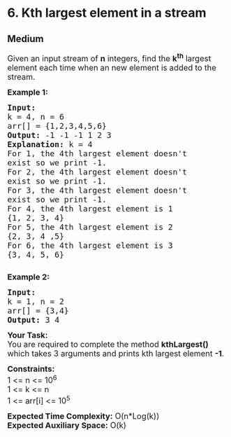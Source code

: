 # 6. Kth largest element in a stream
## Medium 
<div class="problem-statement">
                <p></p><p><span style="font-size:18px">Given an input stream of <strong>n</strong> integers, find the <strong>k<sup>th</sup></strong> largest element each time when&nbsp;an new element is added to the stream.</span></p>

<p><span style="font-size:18px"><strong>Example 1:</strong></span></p>

<pre><span style="font-size:18px"><strong>Input:
</strong>k = 4, n = 6
arr[] = {1,2,3,4,5,6}
<strong>Output: </strong>-1 -1 -1 1 2 3<strong>
Explanation: </strong>k = 4
For 1, the 4th largest element doesn't
exist so we print -1.
For 2, the 4th largest element doesn't
exist so we print -1.
For 3, the 4th largest element doesn't
exist so we print -1.
For 4, the 4th largest element is 1
{1, 2, 3, 4}
For 5, the 4th largest element is 2
{2, 3, 4 ,5}
For 6, the 4th largest element is 3
{3, 4, 5, 6}</span>

</pre>

<p><span style="font-size:18px"><strong>Example 2:</strong></span></p>

<pre><span style="font-size:18px"><strong>Input:
</strong>k = 1, n = 2
arr[] = {3,4}
<strong>Output: </strong>3 4&nbsp;</span></pre>

<p><span style="font-size:18px"><strong>Your Task:</strong><br>
You are required to complete the&nbsp;method&nbsp;<strong>kthLargest()</strong> which takes 3 arguments and prints kth largest&nbsp;element <strong>-1</strong>.</span></p>

<p><span style="font-size:18px"><strong>Constraints:</strong><br>
1 &lt;= n &lt;= 10<sup>6</sup><br>
1 &lt;= k&nbsp;&lt;= n<br>
1 &lt;= arr[i] &lt;= 10<sup>5</sup></span></p>

<p><span style="font-size:18px"><strong>Expected Time Complexity:</strong>&nbsp;O(n*Log(k))<br>
<strong>Expected Auxiliary Space:</strong>&nbsp;O(k)</span></p>
 <p></p>
            </div>